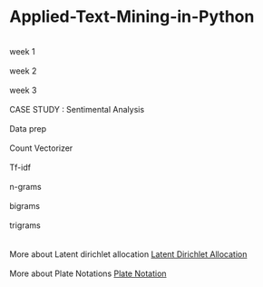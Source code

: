 # Applied-Text-Mining-in-Python
<div>
  <br>week 1</br>
  <br>week 2</br>
  <br>week 3</br>
</div>
<div>
  <br>CASE STUDY : Sentimental Analysis</br>
  <br>Data prep</br>
  <br>Count Vectorizer</br>
  <br>Tf-idf</br>
  <br>n-grams</br>
  <br>bigrams</br>
  <br>trigrams</br>
</div>
<br></br>
<div>
  More about Latent dirichlet allocation
  <a href = "https://en.wikipedia.org/wiki/Latent_Dirichlet_allocation"> Latent Dirichlet Allocation </a>
  <br></br>
  More about Plate Notations
  <a href = "https://en.wikipedia.org/wiki/Plate_notation"> Plate Notation </a>
</div>
